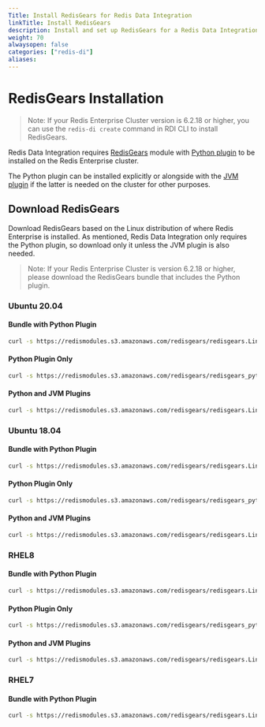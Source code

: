 ```yaml
---
Title: Install RedisGears for Redis Data Integration
linkTitle: Install RedisGears
description: Install and set up RedisGears for a Redis Data Integration deployment.
weight: 70
alwaysopen: false
categories: ["redis-di"]
aliases: 
---
```


# RedisGears Installation

> Note: If your Redis Enterprise Cluster version is 6.2.18 or higher, you can use the `redis-di create` command in RDI CLI to install RedisGears.

Redis Data Integration requires [RedisGears](https://redis.com/modules/redis-gears) module with [Python plugin](https://docs.redis.com/latest/modules/redisgears/python/) to be installed on the Redis Enterprise cluster.

The Python plugin can be installed explicitly or alongside with the [JVM plugin](https://docs.redis.com/latest/modules/redisgears/jvm/) if the latter is needed on the cluster for other purposes.

## Download RedisGears

Download RedisGears based on the Linux distribution of where Redis Enterprise is installed. As mentioned, Redis Data Integration only requires the Python plugin, so download only it unless the JVM plugin is also needed.

> Note: If your Redis Enterprise Cluster is version 6.2.18 or higher, please download the RedisGears bundle that includes the Python plugin.

### Ubuntu 20.04

#### Bundle with Python Plugin

```bash
curl -s https://redismodules.s3.amazonaws.com/redisgears/redisgears.Linux-ubuntu20.04-x86_64.{{<param rdi_redis_gears_current_version>}}-withdeps.zip -o /tmp/redis-gears.zip
```

#### Python Plugin Only

```bash
curl -s https://redismodules.s3.amazonaws.com/redisgears/redisgears_python.Linux-ubuntu20.04-x86_64.{{<param rdi_redis_gears_current_version>}}.zip -o /tmp/redis-gears.zip
```

#### Python and JVM Plugins

```bash
curl -s https://redismodules.s3.amazonaws.com/redisgears/redisgears.Linux-ubuntu20.04-x86_64.{{<param rdi_redis_gears_current_version>}}.zip -o /tmp/redis-gears.zip
```

### Ubuntu 18.04

#### Bundle with Python Plugin

```bash
curl -s https://redismodules.s3.amazonaws.com/redisgears/redisgears.Linux-ubuntu18.04-x86_64.{{ <param rdi_redis_gears_current_semantic_version> }}-withdeps.zip -o /tmp/redis-gears.zip
```

#### Python Plugin Only

```bash
curl -s https://redismodules.s3.amazonaws.com/redisgears/redisgears_python.Linux-ubuntu18.04-x86_64.{{ <param rdi_redis_gears_current_semantic_version> }}.zip -o /tmp/redis-gears.zip
```

#### Python and JVM Plugins

```bash
curl -s https://redismodules.s3.amazonaws.com/redisgears/redisgears.Linux-ubuntu18.04-x86_64.{{<param rdi_redis_gears_current_semantic_version>}}.zip -o /tmp/redis-gears.zip
```

### RHEL8

#### Bundle with Python Plugin

```bash
curl -s https://redismodules.s3.amazonaws.com/redisgears/redisgears.Linux-rhel8-x86_64.{{<param rdi_redis_gears_current_semantic_version>}}-withdeps.zip -o /tmp/redis-gears.zip
```

#### Python Plugin Only

```bash
curl -s https://redismodules.s3.amazonaws.com/redisgears/redisgears_python.Linux-rhel8-x86_64.{{<param rdi_redis_gears_current_semantic_version>}}.zip -o /tmp/redis-gears.zip
```

#### Python and JVM Plugins

```bash
curl -s https://redismodules.s3.amazonaws.com/redisgears/redisgears.Linux-rhel8-x86_64.{{<param rdi_redis_gears_current_semantic_version>}}.zip -o /tmp/redis-gears.zip
```

### RHEL7

#### Bundle with Python Plugin

```bash
curl -s https://redismodules.s3.amazonaws.com/redisgears/redisgears.Linux-rhel7-x86_64.{{<param rdi_redis_gears_current_semantic_version>}}-withdeps.zip -o /tmp/redis-gears.zip
```
